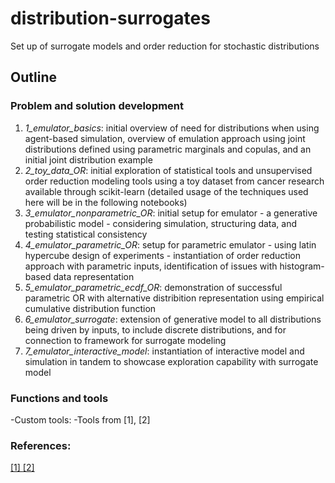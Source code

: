 # distribution-surrogates
Set up of surrogate models and order reduction for stochastic distributions

## Outline
### Problem and solution development
1. *1_emulator_basics*: initial overview of need for distributions when using agent-based simulation, overview of emulation approach using joint   distributions defined using parametric marginals and copulas, and an initial joint distribution example
2. *2_toy_data_OR*: initial exploration of statistical tools and unsupervised order reduction modeling tools using a toy dataset from cancer research available through scikit-learn (detailed usage of the techniques used here will be in the following notebooks)
3. *3_emulator_nonparametric_OR*: initial setup for emulator - a generative probabilistic model - considering simulation, structuring data, and testing statistical consistency
4. *4_emulator_parametric_OR*: setup for parametric emulator - using latin hypercube design of experiments - instantiation of order reduction approach with parametric inputs, identification of issues with histogram-based data representation
5. *5_emulator_parametric_ecdf_OR*: demonstration of successful parametric OR with alternative distribition representation using empirical cumulative distribution function
6. *6_emulator_surrogate*: extension of generative model to all distributions being driven by inputs, to include discrete distributions, and for connection to framework for surrogate modeling
7. *7_emulator_interactive_model*: instantiation of interactive model and simulation in tandem to showcase exploration capability with surrogate model

### Functions and tools
-Custom tools:
-Tools from [1], [2]

### References:
[ [1] ](https://royalsocietypublishing.org/doi/abs/10.1098/rspa.2021.0495)
[ [2] ](https://smartech.gatech.edu/bitstream/handle/1853/62941/Decker_Aviation2020_Final.pdf?sequence=1)

